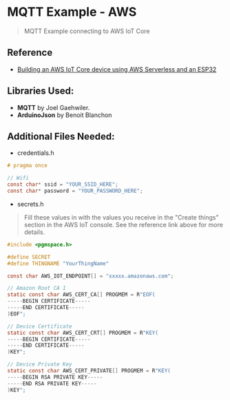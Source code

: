 # MQTT Example - AWS

> MQTT Example connecting to AWS IoT Core

## Reference 

  - [Building an AWS IoT Core device using AWS Serverless and an ESP32](https://aws.amazon.com/blogs/compute/building-an-aws-iot-core-device-using-aws-serverless-and-an-esp32/)

## Libraries Used:

  - **MQTT** by Joel Gaehwiler.
  - **ArduinoJson** by Benoit Blanchon

## Additional Files Needed:

- credentials.h

```C
# pragma once

// Wifi
const char* ssid = "YOUR_SSID_HERE"; 
const char* password = "YOUR_PASSWORD_HERE";
```

- secrets.h

> Fill these values in with the values you receive in the "Create things" section in the AWS IoT console. See the reference link above for more details.

```C
#include <pgmspace.h>

#define SECRET
#define THINGNAME "YourThingName"

const char AWS_IOT_ENDPOINT[] = "xxxxx.amazonaws.com";

// Amazon Root CA 1
static const char AWS_CERT_CA[] PROGMEM = R"EOF(
-----BEGIN CERTIFICATE-----
-----END CERTIFICATE-----
)EOF";

// Device Certificate
static const char AWS_CERT_CRT[] PROGMEM = R"KEY(
-----BEGIN CERTIFICATE-----
-----END CERTIFICATE-----
)KEY";

// Device Private Key
static const char AWS_CERT_PRIVATE[] PROGMEM = R"KEY(
-----BEGIN RSA PRIVATE KEY-----
-----END RSA PRIVATE KEY-----
)KEY";
```